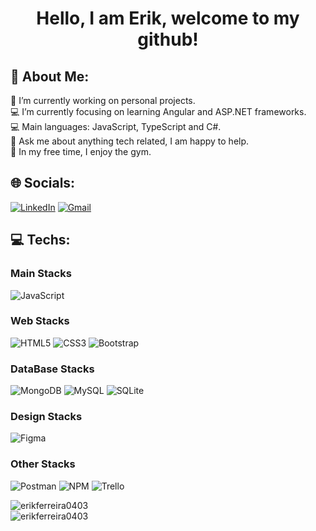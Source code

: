 # <p align="center"> Hello, I am Erik, welcome to my github! <p>

## 💫 About Me:
🔭 I’m currently working on personal projects.<br>💻 I’m currently focusing on learning Angular and ASP.NET frameworks.<br>💻 Main languages: JavaScript, TypeScript and C#.<br>💬 Ask me about anything tech related, I am happy to help.<br>🔱 In my free time, I enjoy the gym.

## 🌐 Socials:
[![LinkedIn](https://img.shields.io/badge/LinkedIn-0077B5?style=for-the-badge&logo=linkedin&logoColor=white)](https://www.linkedin.com/in/erikalves-ferreira/) 
[![Gmail](https://img.shields.io/badge/Gmail-D14836?style=for-the-badge&logo=gmail&logoColor=white)](mailto:erikferreiradev@gmail.com) 

## 💻 Techs:
### Main Stacks

![JavaScript](https://img.shields.io/badge/javascript-%23323330.svg?style=for-the-badge&logo=javascript&logoColor=%23F7DF1E) 

### Web Stacks  
  ![HTML5](https://img.shields.io/badge/html5-%23E34F26.svg?style=for-the-badge&logo=html5&logoColor=white) 
  ![CSS3](https://img.shields.io/badge/css3-%231572B6.svg?style=for-the-badge&logo=css3&logoColor=white) 
  ![Bootstrap](https://img.shields.io/badge/bootstrap-%23563D7C.svg?style=for-the-badge&logo=bootstrap&logoColor=white) 
  
### DataBase Stacks
  ![MongoDB](https://img.shields.io/badge/MongoDB-%234ea94b.svg?style=for-the-badge&logo=mongodb&logoColor=white) 
  ![MySQL](https://img.shields.io/badge/mysql-%2300f.svg?style=for-the-badge&logo=mysql&logoColor=white) 
  ![SQLite](https://img.shields.io/badge/sqlite-%2307405e.svg?style=for-the-badge&logo=sqlite&logoColor=white) 

### Design Stacks	
  ![Figma](https://img.shields.io/badge/figma-%23F24E1E.svg?style=for-the-badge&logo=figma&logoColor=white) 
 
### Other Stacks
  ![Postman](https://img.shields.io/badge/Postman-FF6C37?style=for-the-badge&logo=postman&logoColor=white) 
  ![NPM](https://img.shields.io/badge/NPM-%23000000.svg?style=for-the-badge&logo=npm&logoColor=white) 
  ![Trello](https://img.shields.io/badge/Trello-%23026AA7.svg?style=for-the-badge&logo=Trello&logoColor=white) 

<p >
  <img  src="https://github-readme-stats.vercel.app/api?username=erikferreira0403&show_icons=true&theme=radical&locale=pt-br" alt="erikferreira0403" />
  <br>
  <img  src="https://github-readme-stats.vercel.app/api/top-langs?username=erikferreira0403&show_icons=true&theme=radical&locale=pt-br&layout=compact" alt="erikferreira0403" />
  
</p>
